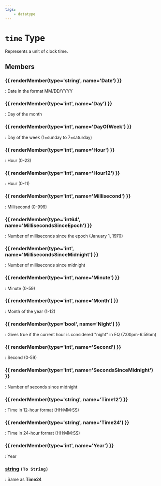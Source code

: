 ```yaml
---
tags:
    - datatype
---
```

# `time` Type
<!--dt-desc-start-->
Represents a unit of clock time.
<!--dt-desc-end-->
## Members
<!--dt-members-start-->
### {{ renderMember(type='string', name='Date') }}

:   Date in the format MM/DD/YYYY

### {{ renderMember(type='int', name='Day') }}

:   Day of the month

### {{ renderMember(type='int', name='DayOfWeek') }}

:   Day of the week (1=sunday to 7=saturday)

### {{ renderMember(type='int', name='Hour') }}

:   Hour (0-23)

### {{ renderMember(type='int', name='Hour12') }}

:   Hour (0-11)

### {{ renderMember(type='int', name='Millisecond') }}

:   Millisecond (0-999)

### {{ renderMember(type='int64', name='MillisecondsSinceEpoch') }}

:   Number of milliseconds since the epoch (January 1, 1970)

### {{ renderMember(type='int', name='MillisecondsSinceMidnight') }}

:   Number of milliseconds since midnight

### {{ renderMember(type='int', name='Minute') }}

:   Minute (0-59)

### {{ renderMember(type='int', name='Month') }}

:   Month of the year (1-12)

### {{ renderMember(type='bool', name='Night') }}

:   Gives true if the current hour is considered "night" in EQ (7:00pm-6:59am)

### {{ renderMember(type='int', name='Second') }}

:   Second (0-59)

### {{ renderMember(type='int', name='SecondsSinceMidnight') }}

:   Number of seconds since midnight

### {{ renderMember(type='string', name='Time12') }}

:   Time in 12-hour format (HH:MM:SS)

### {{ renderMember(type='string', name='Time24') }}

:   Time in 24-hour format (HH:MM:SS)

### {{ renderMember(type='int', name='Year') }}

:   Year

### [string][string] `(To String)`

:   Same as **Time24**
<!--dt-members-end-->
<!--dt-linkrefs-start-->
[bool]: datatype-bool.md
[int]: datatype-int.md
[int64]: datatype-int64.md
[string]: datatype-string.md
<!--dt-linkrefs-end-->

